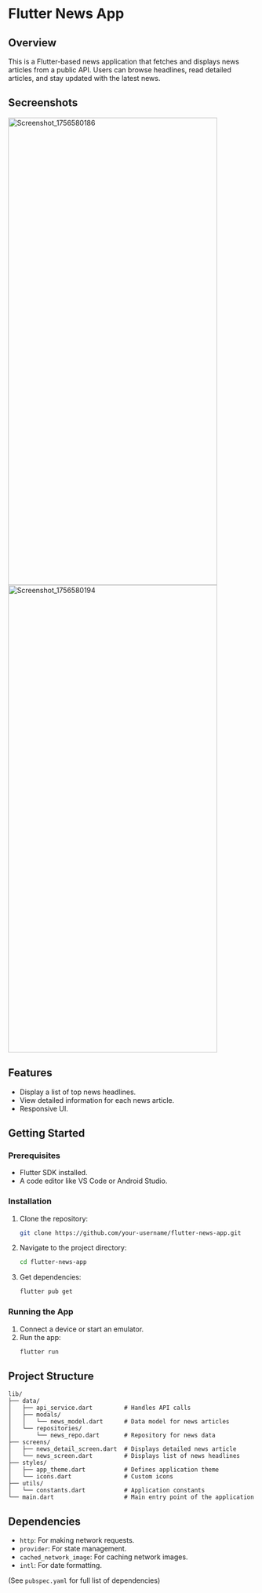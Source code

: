 # Flutter News App

## Overview
This is a Flutter-based news application that fetches and displays news articles from a public API. Users can browse headlines, read detailed articles, and stay updated with the latest news.

## Secreenshots

<img width="426" height="952" alt="Screenshot_1756580186" src="https://github.com/user-attachments/assets/f06a80a9-1f9d-4598-93fc-c621a035e88a" />
<img width="426" height="952" alt="Screenshot_1756580194" src="https://github.com/user-attachments/assets/ce3fea3a-1227-46a8-aead-d90048692d77" />

## Features
- Display a list of top news headlines.
- View detailed information for each news article.
- Responsive UI.

## Getting Started

### Prerequisites
- Flutter SDK installed.
- A code editor like VS Code or Android Studio.

### Installation
1. Clone the repository:
   ```bash
   git clone https://github.com/your-username/flutter-news-app.git
   ```
2. Navigate to the project directory:
   ```bash
   cd flutter-news-app
   ```
3. Get dependencies:
   ```bash
   flutter pub get
   ```

### Running the App
1. Connect a device or start an emulator.
2. Run the app:
   ```bash
   flutter run
   ```

## Project Structure
```
lib/
├── data/
│   ├── api_service.dart         # Handles API calls
│   ├── modals/
│   │   └── news_model.dart      # Data model for news articles
│   └── repositories/
│       └── news_repo.dart       # Repository for news data
├── screens/
│   ├── news_detail_screen.dart  # Displays detailed news article
│   └── news_screen.dart         # Displays list of news headlines
├── styles/
│   ├── app_theme.dart           # Defines application theme
│   └── icons.dart               # Custom icons
├── utils/
│   └── constants.dart           # Application constants
└── main.dart                    # Main entry point of the application
```

## Dependencies
- `http`: For making network requests.
- `provider`: For state management.
- `cached_network_image`: For caching network images.
- `intl`: For date formatting.

(See `pubspec.yaml` for full list of dependencies)
